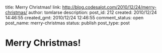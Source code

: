 title: Merry Christmas!
link: http://blog.codesalot.com/2010/12/24/merry-christmas/
author: tomlarse
description: 
post_id: 212
created: 2010/12/24 14:46:55
created_gmt: 2010/12/24 12:46:55
comment_status: open
post_name: merry-christmas
status: publish
post_type: post

# Merry Christmas!

